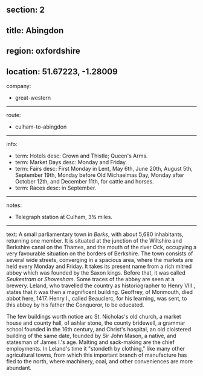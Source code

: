 section: 2
----
title: Abingdon
----
region: oxfordshire
----
location: 51.67223, -1.28009
----
company:
- great-western
----
route:
- culham-to-abingdon
----
info:
- term: Hotels
  desc: Crown and Thistle; Queen's Arms.
- term: Market Days
  desc: Monday and Friday.
- term: Fairs
  desc: First Monday in Lent, May 6th, June 20th, August 5th, September 19th, Monday before Old Michaelmas Day, Monday after October 12th, and December 11th, for cattle and horses.
- term: Races
  desc: in September.
----
notes:
- Telegraph station at Culham, 3¾ miles.
----
text: A small parliamentary town in *Berks*, with about 5,680 inhabitants, returning one member. It is situated at the junction of the Wiltshire and Berkshire canal on the Thames, and the mouth of the river Ock, occupying a very favourable situation on the borders of Berkshire. The town consists of several wide streets, converging in a spacious area, where the markets are held every Monday and Friday. It takes its present name from a rich mitred abbey which was founded by the Saxon kings. Before that, it was called *Seukestram* or *Shovesham*. Some traces of the abbey are seen at a brewery. Leland, who travelled the country as historiographer to Henry VIII., states that it was then a magnificent building. Geoffrey, of Monmouth, died abbot here, 1417. Henry I., called Beauclerc, for his learning, was sent, to this abbey by his father the Conqueror, to be educated.

The few buildings worth notice arc St. Nicholas's old church, a market house and county hall, of ashlar stone, the county bridewell, a grammar school founded in the 16th century, and Christ's hospital, an old cloistered building of the same date, founded by Sir John Mason, a native, and statesman of James I.'s age. Malting and sack-making are the chief employments. In Leland's time it "stondeth by clothing," like many other agricultural towns, from which this important branch of manufacture has fled to the north, where machinery, coal, and other conveniences are more abundant.
